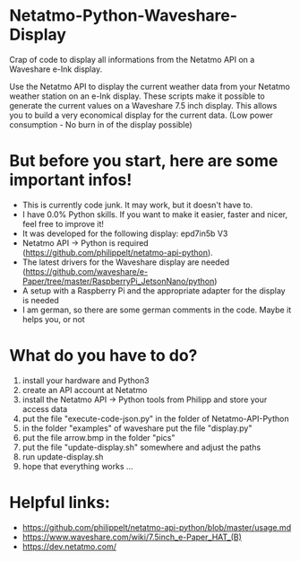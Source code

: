 # Netatmo-Python-Waveshare-Display
Crap of code to display all informations from the Netatmo API on a Waveshare e-Ink display.


Use the Netatmo API to display the current weather data from your Netatmo weather station on an e-Ink display.
These scripts make it possible to generate the current values on a Waveshare 7.5 inch display.
This allows you to build a very economical display for the current data.
(Low power consumption - No burn in of the display possible)


# But before you start, here are some important infos!
- This is currently code junk. It may work, but it doesn't have to.
- I have 0.0% Python skills. If you want to make it easier, faster and nicer, feel free to improve it!
- It was developed for the following display: epd7in5b V3
- Netatmo API → Python is required (https://github.com/philippelt/netatmo-api-python).
- The latest drivers for the Waveshare display are needed (https://github.com/waveshare/e-Paper/tree/master/RaspberryPi_JetsonNano/python)
- A setup with a Raspberry Pi and the appropriate adapter for the display is needed
- I am german, so there are some german comments in the code. Maybe it helps you, or not

# What do you have to do?
1. install your hardware and Python3
2. create an API account at Netatmo
3. install the Netatmo API → Python tools from Philipp and store your access data
4. put the file "execute-code-json.py" in the folder of Netatmo-API-Python
5. in the folder "examples" of waveshare put the file "display.py"
6. put the file arrow.bmp in the folder "pics"
7. put the file "update-display.sh" somewhere and adjust the paths
8. run update-display.sh
9. hope that everything works ...


# Helpful links:
- https://github.com/philippelt/netatmo-api-python/blob/master/usage.md
- https://www.waveshare.com/wiki/7.5inch_e-Paper_HAT_(B)
- https://dev.netatmo.com/
